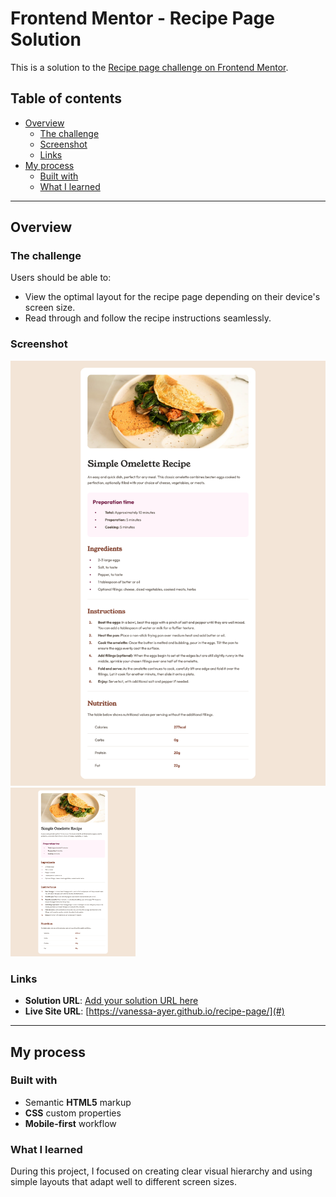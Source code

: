 # Frontend Mentor - Recipe Page Solution

This is a solution to the [Recipe page challenge on Frontend Mentor](https://www.frontendmentor.io/challenges/recipe-page-KiTsR8QQKm).

## Table of contents

- [Overview](#overview)
  - [The challenge](#the-challenge)
  - [Screenshot](#screenshot)
  - [Links](#links)
- [My process](#my-process)
  - [Built with](#built-with)
  - [What I learned](#what-i-learned)

---

## Overview

### The challenge

Users should be able to:

- View the optimal layout for the recipe page depending on their device's screen size.
- Read through and follow the recipe instructions seamlessly.

### Screenshot

![Screenshot of the Simple Omelette Recipe page](./recipe-page-final-design.png)
<img src="./recipe-page-final-design.png" alt="recipe page" width="200"/>

### Links

- **Solution URL**: [Add your solution URL here](#)
- **Live Site URL**: [https://vanessa-ayer.github.io/recipe-page/](#)

---

## My process

### Built with

- Semantic **HTML5** markup
- **CSS** custom properties
- **Mobile-first** workflow

### What I learned

During this project, I focused on creating clear visual hierarchy and using simple layouts that adapt well to different screen sizes.
